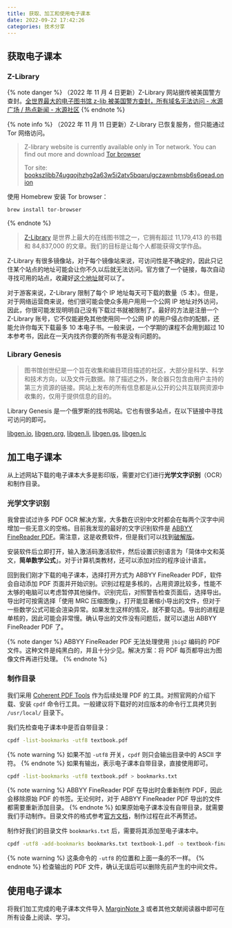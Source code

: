 ```yaml
---
title: 获取、加工和使用电子课本
date: 2022-09-22 17:42:26
categories: 技术分享
---
```


## 获取电子课本

### Z-Library

{% note danger %}
（2022 年 11 月 4 日更新）Z-Library 网站据传被美国警方查封。[全世界最大的电子图书馆 z-lib 被美国警方查封，所有域名无法访问 - 水源广场 / 热点新闻 - 水源社区](https://shuiyuan.sjtu.edu.cn/t/topic/107743)
{% endnote %}

{% note info %}
（2022 年 11 月 11 日更新）Z-Library 已恢复服务，但只能通过 Tor 网络访问。

> Z-library website is currently available only in Tor network. You can find out more and download [Tor browser](https://www.torproject.org/)
>
> Tor site: [bookszlibb74ugqojhzhg2a63w5i2atv5bqarulgczawnbmsb6s6qead.onion](http://bookszlibb74ugqojhzhg2a63w5i2atv5bqarulgczawnbmsb6s6qead.onion/)

使用 Homebrew 安装 Tor browser：
```sh
brew install tor-browser
```
{% endnote %}

> [Z-Library](https://1lib.domains/) 是世界上最大的在线图书馆之一，它拥有超过 11,179,413 的书籍和 84,837,000 的文章。我们的目标是让每个人都能获得文学作品。

Z-Library 有很多镜像站，对于每个镜像站来说，可访问性是不确定的，因此只记住某个站点的地址可能会让你不久以后就无法访问。官方做了一个链接，每次自动寻找可用的站点，收藏好[这个地址](https://1lib.domains/)就可以了。

对于游客来说，Z-Library 限制了每个 IP 地址每天可下载的数量（5 本）。但是，对于网络运营商来说，他们很可能会使众多用户用用一个公网 IP 地址对外访问，因此，你很可能发现明明自己没有下载过书就被限制了。最好的方法是注册一个 Z-Library 账号，它不仅能避免其他使用同一个公网 IP 的用户侵占你的配额，还能允许你每天下载最多 10 本电子书。一般来说，一个学期的课程不会用到超过 10 本参考书，因此在一天内找齐你要的所有书是没有问题的。

### Library Genesis

> 图书馆创世纪是一个旨在收集和编目项目描述的社区，大部分是科学、科学和技术方向，以及文件元数据。除了描述之外，聚合器只包含由用户主持的第三方资源的链接。网站上发布的所有信息都是从公开的公共互联网资源中收集的，仅用于提供信息的目的。

Library Genesis 是一个俄罗斯的找书网站。它也有很多站点，在以下链接中寻找可访问的即可。

[libgen.io](https://libgen.io), [libgen.org](https://libgen.org), [libgen.li](https://libgen.li), [libgen.gs](https://libgen.gs), [libgen.lc](https://libgen.lc)

## 加工电子课本

从上述网站下载的电子课本大多是影印版，需要对它们进行**光学文字识别**（OCR）和制作目录。

### 光学文字识别

我曾尝试过许多 PDF OCR 解决方案，大多数在识别中文时都会在每两个汉字中间增加一些无意义的空格。目前我发现的最好的文字识别软件是 [ABBYY FineReader PDF](https://pdf.abbyy.com/finereader-pdf-for-mac/)。需注意，这是收费软件，但是我们可以找到[破解版](https://macapp.org.cn/app/abbyy-finereader-pdf.html)。

安装软件后立即打开，输入激活码激活软件，然后设置识别语言为「简体中文和英文，**简单数学公式**」。对于计算机类教材，还可以添加对应的程序设计语言。

回到我们刚才下载的电子课本，选择打开方式为 ABBYY FineReader PDF，软件会自动添加 PDF 页面并开始识别。识别过程是多核的，占用资源比较多，性能不太够的电脑可以考虑暂停其他操作。识别完后，对照警告检查页面后，选择导出。导出时可按需选择「使用 MRC 压缩图像」，打开能显著缩小导出的文件，但对于一些数学公式可能会渲染异常。如果发生这样的情况，就不要勾选。导出的进程是单核的，因此可能会非常慢。确认导出的文件没有问题后，就可以退出 ABBYY FineReader PDF 了。

{% note danger %}
ABBYY FineReader PDF 无法处理使用 `jbig2` 编码的 PDF 文件。这种文件是纯黑白的，并且十分少见。解决方案：将 PDF 每页都导出为图像文件再进行处理。
{% endnote %}

### 制作目录

我们采用 [Coherent PDF Tools](https://www.coherentpdf.com/) 作为后续处理 PDF 的工具。对照官网的介绍下载、安装 `cpdf` 命令行工具。一般建议将下载好的对应版本的命令行工具拷贝到 `/usr/local/` 目录下。

我们先检查电子课本中是否自带目录：
```sh
cpdf -list-bookmarks -utf8 textbook.pdf
```
{% note warning %}
如果不加 `-utf8` 开关，`cpdf` 则只会输出目录中的 ASCII 字符。
{% endnote %}
如果有输出，表示电子课本自带目录，直接使用即可。
```sh
cpdf -list-bookmarks -utf8 textbook.pdf > bookmarks.txt
```
{% note warning %}
ABBYY FineReader PDF 在导出时会重新制作 PDF，因此会移除原始 PDF 的书签。无论何时，对于 ABBYY FineReader PDF 导出的文件都需要重新添加目录。
{% endnote %}
如果原始电子课本没有自带目录，就需要我们手动制作。目录文件的格式参考[官方文档](https://www.coherentpdf.com/cpdfmanual.pdf)，制作过程在此不再赘述。

制作好我们的目录文件 `bookmarks.txt` 后，需要将其添加至电子课本中。
```sh
cpdf -utf8 -add-bookmarks bookmarks.txt textbook-1.pdf -o textbook-final.pdf
```
{% note warning %}
这条命令的 `-utf8` 的位置和上面一条的不一样。
{% endnote %}
检查输出的 PDF 文件，确认无误后可以删除先前产生的中间文件。

## 使用电子课本

将我们加工完成的电子课本文件导入 [MarginNote 3](https://apps.apple.com/cn/app/marginnote-3/id1348317163) 或者其他文献阅读器中即可在所有设备上阅读、学习。